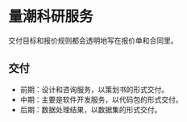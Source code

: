 # 量潮科研服务

交付目标和报价规则都会透明地写在报价单和合同里。

## 交付

- 前期：设计和咨询服务，以策划书的形式交付。
- 中期：主要是软件开发服务，以代码包的形式交付。
- 后期：数据处理结果，以数据集的形式交付。
